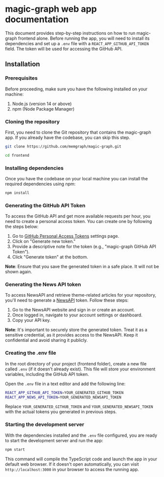 
# magic-graph web app documentation

This document provides step-by-step instructions on how to run magic-graph frontend alone. Before running the app, you will need to install its dependencies and set up a `.env` file with a `REACT_APP_GITHUB_API_TOKEN` field. The token will be used for accessing the GitHub API.

## Installation

### Prerequisites

Before proceeding, make sure you have the following installed on your machine:

1.  Node.js (version 14 or above)
2.  npm (Node Package Manager)

### Cloning the repository

First, you need to clone the Git repository that contains the magic-graph app. If you already have the codebase, you can skip this step.

```bash
git clone https://github.com/memgraph/magic-graph.git
```
```bash
cd frontend 
```

### Installing dependencies

Once you have the codebase on your local machine you can install the required dependencies using npm:

```bash
npm install
``` 

### Generating the GitHub API Token

To access the GitHub API and get more available requests per hour, you need to create a personal access token. You can create one by following the steps below:

1.  Go to [GitHub Personal Access Tokens](https://github.com/settings/tokens) settings page.
2.  Click on "Generate new token."
3.  Provide a descriptive note for the token (e.g., "magic-graph GitHub API Token").
4.  Click "Generate token" at the bottom.

**Note**: Ensure that you save the generated token in a safe place. It will not be shown again.

### Generating the News API token

To access NewsAPI and retrieve theme-related articles for your repository, you'll need to generate a [NewsAPI](https://newsapi.org/) token. Follow these steps:

1. Go to the NewsAPI website and sign in or create an account.
2. Once logged in, navigate to your account settings or dashboard.
3. Copy your API key.

**Note**: It's important to securely store the generated token. Treat it as a sensitive credential, as it provides access to the NewsAPI. Keep it confidential and avoid sharing it publicly.

### Creating the .env file

In the root directory of your project (frontend folder), create a new file called `.env` (if it doesn't already exist). This file will store your environment variables, including the GitHub API token.

Open the `.env` file in a text editor and add the following line:

```bash
REACT_APP_GITHUB_API_TOKEN=YOUR_GENERATED_GITHUB_TOKEN
REACT_APP_NEWS_API_TOKEN=YOUR_GENERATED_NEWSAPI_TOKEN
```

Replace `YOUR_GENERATED_GITHUB_TOKEN` and `YOUR_GENERATED_NEWSAPI_TOKEN` with the actual tokens you generated in previous steps.

### Starting the development server

With the dependencies installed and the `.env` file configured, you are ready to start the development server and run the app:

```bash
npm start
``` 
This command will compile the TypeScript code and launch the app in your default web browser. If it doesn't open automatically, you can visit `http://localhost:3000` in your browser to access the running app.